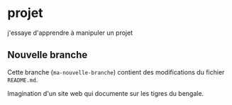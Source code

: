 # projet
j'essaye d'apprendre à manipuler un projet

## Nouvelle branche
Cette branche (`ma-nouvelle-branche`) contient des modifications du fichier `README.md`.

Imagination d'un site web qui documente sur les tigres du bengale.
